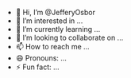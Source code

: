 - 👋 Hi, I’m @JefferyOsbor
- 👀 I’m interested in ...
- 🌱 I’m currently learning ...
- 💞️ I’m looking to collaborate on ...
- 📫 How to reach me ...
- 😄 Pronouns: ...
- ⚡ Fun fact: ...

<!---
JefferyOsbor/JefferyOsbor is a ✨ special ✨ repository because its `README.md` (this file) appears on your GitHub profile.
You can click the Preview link to take a look at your changes.
--->
